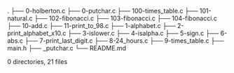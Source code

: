 .
├── 0-holberton.c
├── 0-putchar.c
├── 100-times_table.c
├── 101-natural.c
├── 102-fibonacci.c
├── 103-fibonacci.c
├── 104-fibonacci.c
├── 10-add.c
├── 11-print_to_98.c
├── 1-alphabet.c
├── 2-print_alphabet_x10.c
├── 3-islower.c
├── 4-isalpha.c
├── 5-sign.c
├── 6-abs.c
├── 7-print_last_digit.c
├── 8-24_hours.c
├── 9-times_table.c
├── main.h
├── _putchar.c
└── README.md

0 directories, 21 files
